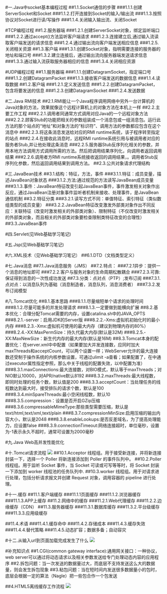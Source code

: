 #一.Java中socket基本编程过程
##1.1.Socket通信的步骤
###1.1.1.创建ServerSocket和Socket
###1.1.2.打开连接到Socket的输入/输出流
###1.1.3.按照协议对Socket进行读/写操作
###1.1.4.关闭输入输出流、关闭Socket


#TCP编程过程
##1.2.服务器端
###1.2.1.创建ServerSocket对象，绑定监听端口
###1.2.2.通过accept()方法监听客户端请求
###1.2.3.连接建立后,通过输入流读取客户端发送的请求信息
###1.2.4.通过输出流向客户端发送相应信息
###1.2.5.关闭相关资源
##1.3.客户端
###1.3.1.创建Socket对象，指明需要连接的服务器的地址和端口号
###1.3.2.建立连接后，通过输出流向服务器端发送请求信息
###1.3.3.通过输入流获取服务器相应的信息
###1.3.4.关闭相应资源

#UDP编程过程
##1.1.服务器端
###1.1.1.创建DatagramSocket，指定端口号
###1.1.2.创建DatagramPacket
###1.1.3.接收客户端发送的数据信息
###1.1.4.读取数据
##1.2.客户端
###1.2.1.定义发送信息
###1.2.2.创建DatagramPacket，包含将要发送的信息
###1.2.3.创建DatagramSocket
###1.2.4.发送数据

#二.Java RMI技术
##2.1.RMI能让一个Java程序调用网络中另外一台计算机的Java对象的方法，效果就像这个远程计算机上的对象方法在本机上一样
##2.2.主要工作工程
###2.2.1.调用者同通常方式调用对应Java的一个远程对象方法
###2.2.2.顾客Stub的功能把相关的参数组装成一个消息包或一组消息包。运行此方法的那个站点的“地址”和对象方法的“标识符”、调用方法的参数都应包含在这个消息中
###2.2.3.将这条消息发送给对应的RMI runtime系统，该子程序转至指定的站点
###2.2.4.在接收此消息时，远程RMI runtime系统引用与被调用者对应的服务者Stub,并让他处理这条消息
###2.2.5.服务器Stub反序列化相关的参数，并用本地方法调用方式调用所需的方法。然后把调用结果序列化，向调用者返回调用结果
###2.2.6.调用者方RMI runtime系统接收返回的调用结果，。调用者Stub反序列化参数，然后返回调用结果到调用方法。
##2.3.公共对象请求代理结构


#三.JavaBean技术
##3.1.结构：特征，方法，事件
###3.1.1.特征：成员变量，描述JavaBean对象状态
###3.1.2.方法:通过规范的方法读写JavaBean成员变量
###3.1.3.事件：JavaBean特征改变引起JavaBean事件，事件激发相关对象作出反应，通过JavaBean注册对象事件监听者机制来接收、处理事件，是JavaBean通信机制
##3.2.特征分类
###3.2.1.读写方式不同：单值特征、索引特征（类似数组类型的成员变量）
###3.2.2.JavaBean特征改变激发外部类对象作出不同反应：关联特征（改变时激发相关的外部类对象）、限制特征（不仅改变时激发相关的外部类对象，而且相关的外部类对象要检查限制类特征改变的合理性）
##3.3.JavaBean事件


#四.Servlet(见Web基础学习笔记)


#五.Jsp(见Web基础学习笔记)

#六.XML技术（见Web基础学习笔记）
##6.1.DTD（文档类型定义）

#七.Java消息
##7.1.Java消息服务（JMS）
##7.2.特点：
###7.2.1异步：提供一个消息的地址即可
###7.2.2.客户与服务对象的生命周期松散耦合
###7.2.3.可靠:保证得到消息的一次性成功发送
##7.3.分类：点对点（PTP）;发布订阅
###7.3.1.点对点：以消息队列为基础（消息制造者，消息队列，消息消费者）
###7.3.2.发布订阅模型

#八.Tomcat优化
##8.1.基本思路
###8.1.1.尽量缩短单个请求的处理时间
###8.1.2.尽量可能多的并发处理请求
###8.1.3.一定要做到能横向扩展
##8.2.基本优化：合理分配Tomcat需要的内存，设置catalina.sh中的JAVA_OPTS
###8.2.1.-server：启用JDK的Server版
###8.2.2.-Xms:虚拟机初始化时的最小内存
###8.2.3.-Xmx:虚拟机可使用的最大内存（建议到物理内存的80%）
###8.2.4.-XX:MaxPermSize：持久代最大内存(默认是32M)
###8.2.5.-XX:MaxNewSize：新生代内存的最大内存(默认是16M)
##8.3.Tomcat本身的配置优化：在server.xml中<Connector>中配置（如果要加大并发连接数，应同时加大maxThreads和acceptCount，可以两个设置一样；WebServer允许的最大连接数还受制于操作系统的内核参数设置，可通过ulimit -a查看；如果配置了<Executor>，在<Connector>中通过executor属性指定参照<Executor>，那么<Connector>中关于线程的配置失效，以<Executor>中配置为准）
###8.3.1.maxConnections:最大连接数，对BIO模式，默认等于maxThreads；对NIO默认10000，对APR/native默认8192
###8.3.2.maxThreads:最大线程数，即同时处理的任务个数，默认值是200
###8.3.3.acceptCount：当处理任务的线程数达到最大时，接受排队的请求个数，默认是100
###8.3.4.minSpareThreads:最小空闲线程数，默认10
###8.3.5.compression：设置是否开启GZip压缩
###8.3.6.compressableMimeType:那些类型需要压缩，默认是text/html,text/xml,text/plain
###8.3.7.compressionMinSize:启用压缩的输出内容大小，默认是2048
###8.3.8.enableLookups:是否反差域名，为了提高处理能力，应设置false
###8.3.9.connectionTimeout:网络连接超时，单位毫秒，设置为-1表示永久不超时，通常可设置为2000毫秒


#九.Java Web高并发性能优化


#十.Tomcat请求流程
![](https://i.imgur.com/i84OK28.png)
##10.1.Acceptor 线程组。用于接受新连接，并将新连接封装一下，选择一个 Poller 将新连接添加到 Poller 的事件队列中。
##10.2.Poller 线程组。用于监听 Socket 事件，当 Socket 可读或可写等等时，将 Socket 封装一下添加到 worker 线程池的任务队列中.
##10.3.worker 线程组。用于对请求进行处理，包括分析请求报文并创建 Request 对象，调用容器的 pipeline 进行处理。

#十一.缓存
##11.1.客户端缓存
###11.1.1页面缓存
###11.1.2.浏览器缓存
###11.1.3.APP上缓存
##11.2.网络中的缓存
###11.2.1.Web代理缓存
###11.2.2.边缘缓存（CDN）
##11.3.服务器缓存
###11.3.1.数据库缓存
###11.3.2.平台级缓存
###11.3.3.应用级缓存

##11.4.术语
###11.4.1.缓存命中
###11.4.2.存储成本
###11.4.3.缓存失效
###11.4.4.替代策略
###11.4.5.动态扩容；数据多备；自动容灾

#十二.从输入url到页面加载完成发生了什么
![](https://i.imgur.com/lQUwSyA.png)



#补充知识点
##1.CGI(common gateway interface):通用网关接口：一种协议，web server可以通过将动态请求以及相关参数发送给专门处理动态内容的应用程序
##2.拆包问题：当一次发送的数据量过大，而底层不支持发送这么大的数据量，则会发生拆包现象
##3.粘包问题：当在短时间内发送很多数据量小的包时，底层会根据一定的算法（Nagle）把一些包合作一个包发送

##4.HTML5离线缓存工作流程
![](https://i.imgur.com/IKpaPIw.png)